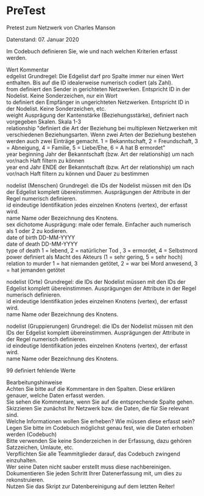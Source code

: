 # PreTest
Pretest zum Netzwerk von Charles Manson

Datenstand: 07. Januar 2020


 						
Im Codebuch definieren Sie, wie und nach welchen Kriterien erfasst werden.						
						
Wert	Kommentar					
edgelist	Grundregel: Die Edgelist darf pro Spalte immer nur einen Wert enthalten. Bis auf die ID idealerweise numerisch codiert (als Zahl).					
from	definiert den Sender in gerichteten Netzwerken. Entspricht ID in der Nodelist. Keine Sonderzeichen, nur ein Wort					
to 	definiert den Empfänger in ungerichteten Netzwerken. Entspricht ID in der Nodelist. Keine Sonderzeichen, etc. 					
weight	Ausprägung der Kantenstärke (Beziehungsstärke), definiert nach vorgegeben Skalen. Skala 1-3					 
relationship	"definiert die Art der Beziehung bei multiplexen Netzwerken mit verschiedenen Beziehungsarten. Wenn zwei Arten der Beziehung bestehen werden auch zwei Einträge gemacht.
1 = Bekanntschaft, 2 = Freundschaft, 3 = Abneigung, 4 = Familie, 5 = Liebe/Ehe, 6 = A hat B ermordet"					
year beginning	Jahr der Bekanntschaft (bzw. Art der relationship) um nach vor/nach Haft filtern zu können					
year end	Jahr ENDE der Bekanntschaft (bzw. Art der relationship) um nach vor/nach Haft filtern zu können und Dauer zu bestimmen					
						
nodelist (Menschen)	Grundregel: die IDs der Nodelist müssen mit den IDs der Edgelist komplett übereinstimmen. Ausprägungen der Attribute in der Regel numerisch definieren.					
id	eindeutige Identifikation jedes einzelnen Knotens (vertex), der erfasst wird.  					
name	Name oder Bezeichnung des Knotens. 					
sex	dichotome Ausprägung: male oder female. Einfacher auch numerisch als 1 oder 2 zu kodieren.					
date of birth	DD-MM-YYYY					
date of death	DD-MM-YYYY					
type of death	1 = lebend, 2 = natürlicher Tod , 3 = ermordet, 4 = Selbstmord					
power	definiert als Macht des Akteurs (1 = sehr gering, 5 = sehr hoch)					
relation to murder	1 = hat niemanden getötet, 2 = war bei Mord anwesend, 3 = hat jemanden getötet					
						
						
nodelist (Orte)	Grundregel: die IDs der Nodelist müssen mit den IDs der Edgelist komplett übereinstimmen. Ausprägungen der Attribute in der Regel numerisch definieren.					
id	eindeutige Identifikation jedes einzelnen Knotens (vertex), der erfasst wird.  					
name	Name oder Bezeichnung des Knotens. 					
						
						
nodelist (Gruppierungen)	Grundregel: die IDs der Nodelist müssen mit den IDs der Edgelist komplett übereinstimmen. Ausprägungen der Attribute in der Regel numerisch definieren.					
id	eindeutige Identifikation jedes einzelnen Knotens (vertex), der erfasst wird.  					
name	Name oder Bezeichnung des Knotens. 					
						
						
						
						
99	definiert fehlende Werte					
						
						
						
Bearbeitungshinweise						
Achten Sie bitte auf die Kommentare in den Spalten. Diese erklären genauer, welche Daten erfasst werden. 						
Sie sehen die Kommentare, wenn Sie auf die entsprechende Spalte gehen. 						
Skizzieren Sie zunächst Ihr Netzwerk bzw. die Daten, die für Sie relevant sind. 						
Welche Informationen wollen Sie erheben? Wie müssen diese erfasst sein?						
Legen Sie bitte im Codebuch möglichst genau fest, wie die Daten erhoben werden (Codebuch)						
Bitte verwenden Sie keine Sonderzeichen in der Erfassung, dazu gehören Satzzeichen, Umlaute, etc.						
Verpflichten Sie alle Teammitglieder darauf, das Codebuch zwingend einzuhalten. 						
Wer seine Daten nicht sauber erstellt muss diese nachbereinigen.						
Dokumentieren Sie jeden Schritt Ihrer Datenerfassung mit, um dies zu rekonstruieren.						
Nutzen Sie das Skript zur Datenbereinigung auf dem letzten Reiter!						
